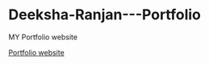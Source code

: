 # Deeksha-Ranjan---Portfolio
<p>MY Portfolio website</p>
<a href="https://deeksha-938.github.io/Deeksha-Ranjan---Portfolio/">Portfolio website</a>
